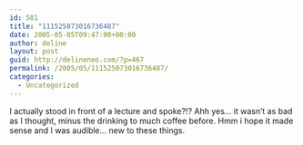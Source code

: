```yaml
---
id: 581
title: "111525073016736487"
date: 2005-05-05T09:47:00+00:00
author: deline
layout: post
guid: http://delineneo.com/?p=467
permalink: /2005/05/111525073016736487/
categories:
  - Uncategorized
---
```

I actually stood in front of a lecture and spoke?!? Ahh yes&#8230; it wasn&#8217;t as bad as I thought, minus the drinking to much coffee before. Hmm i hope it made sense and I was audible&#8230; new to these things.
